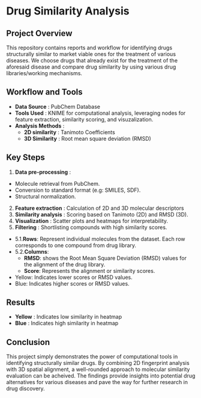 # Drug Similarity Analysis
## Project Overview
This repository contains reports and workflow for identifying drugs structurally similar to market viable ones for the treatment of various diseases. We choose drugs that already exist for the treatment of the aforesaid disease and compare drug similarity by using various drug libraries/working mechanisms.
## Workflow and Tools
- **Data Source** : PubChem Database
- **Tools Used** : KNIME for computational analysis, leveraging nodes for feature extraction, similarity scoring, and visuzalization.
- **Analysis Methods** :
   - **2D similarity** : Tanimoto Coefficients
   - **3D Similarity** : Root mean square deviation (RMSD)
## Key Steps
1. **Data pre-processing** :
- Molecule retrieval from PubChem.
- Conversion to standard format (e.g: SMILES, SDF).
- Structural normalization.
    
2. **Feature extraction** : Calculation of 2D and 3D molecular descriptors
3. **Similarity analysis** : Scoring based on Tanimoto (2D) and RMSD (3D).
4. **Visualization** : Scatter plots and heatmaps for interpretability.
5. **Filtering** : Shortlisting compounds with high similarity scores.
- 5.1.**Rows**: Represent individual molecules from the dataset. Each row corresponds to one compound from drug library.
- 5.2.**Columns**:
  - **RMSD**: shows the Root Mean Square Deviation (RMSD) values for the alignment of the drug library.
  - **Score**: Represents the alignment or similarity scores.  
- Yellow: Indicates lower scores or RMSD values.
- Blue: Indicates higher scores or RMSD values.
  
## Results
- **Yellow** : Indicates low similarity in heatmap
- **Blue** : Indicates high similarity in heatmap
  
## Conclusion
This project simply demonstrates the power of computational tools in identifying structurally similar drugs. By combining 2D fingerprint analysis with 3D spatial alignment, a well-rounded approach to molecular similarity evaluation can be acheived. The findings provide insights into potential drug alternatives for various diseases and pave the way for further research in drug discovery.
